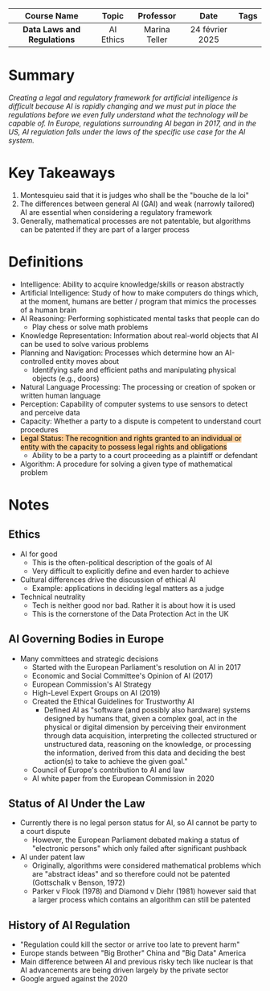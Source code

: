 |          Course Name          |   Topic   |   Professor   |      Date       | Tags |
| :---------------------------: | :-------: | :-----------: | :-------------: | :--: |
| **Data Laws and Regulations** | AI Ethics | Marina Teller | 24 février 2025 |      |

# Summary
*Creating a legal and regulatory framework for artificial intelligence is difficult because AI is rapidly changing and we must put in place the regulations before we even fully understand what the technology will be capable of. In Europe, regulations surrounding AI began in 2017, and in the US, AI regulation falls under the laws of the specific use case for the AI system.*

# Key Takeaways
1. Montesquieu said that it is judges who shall be the "bouche de la loi"
2. The differences between general AI (GAI) and weak (narrowly tailored) AI are essential when considering a regulatory framework
3. Generally, mathematical processes are not patentable, but algorithms can be patented if they are part of a larger process


# Definitions
- Intelligence: Ability to acquire knowledge/skills or reason abstractly
- Artificial Intelligence: Study of how to make computers do things which, at the moment, humans are better / program that mimics the processes of a human brain
- AI Reasoning: Performing sophisticated mental tasks that people can do
	- Play chess or solve math problems
- Knowledge Representation: Information about real-world objects that AI can be used to solve various problems
- Planning and Navigation: Processes which determine how an AI-controlled entity moves about
	- Identifying safe and efficient paths and manipulating physical objects (e.g., doors)
- Natural Language Processing: The processing or creation of spoken or written human language
- Perception: Capability of computer systems to use sensors to detect and perceive data
- Capacity: Whether a party to a dispute is competent to understand court procedures
- <mark style="background: #FFB86CA6;">Legal Status: The recognition and rights granted to an individual or entity with the capacity to possess legal rights and obligations</mark>
	- Ability to be a party to a court proceeding as a plaintiff or defendant
- Algorithm: A procedure for solving a given type of mathematical problem

# Notes
## Ethics
- AI for good
	- This is the often-political description of the goals of AI
	- Very difficult to explicitly define and even harder to achieve
- Cultural differences drive the discussion of ethical AI
	- Example: applications in deciding legal matters as a judge
- Technical neutrality
	- Tech is neither good nor bad. Rather it is about how it is used
	- This is the cornerstone of the Data Protection Act in the UK
## AI Governing Bodies in Europe
- Many committees and strategic decisions
	- Started with the European Parliament's resolution on AI in 2017
	- Economic and Social Committee's Opinion of AI (2017)
	- European Commission's AI Strategy
	- High-Level Expert Groups on AI (2019)
	- Created the Ethical Guidelines for Trustworthy AI
		- Defined AI as "software (and possibly also hardware) systems designed by humans that, given a complex goal, act in the physical or digital dimension by perceiving their environment through data acquisition, interpreting the collected structured or unstructured data, reasoning on the knowledge, or processing the information, derived from this data and deciding the best action(s) to take to achieve the given goal."
	- Council of Europe's contribution to AI and law
	- AI white paper from the European Commission in 2020
## Status of AI Under the Law
- Currently there is no legal person status for AI, so AI cannot be party to a court dispute
	- However, the European Parliament debated making a status of "electronic persons" which only failed after significant pushback
- AI under patent law
	- Originally, algorithms were considered mathematical problems which are "abstract ideas" and so therefore could not be patented (Gottschalk v Benson, 1972)
	- Parker v Flook (1978) and Diamond v Diehr (1981) however said that a larger process which contains an algorithm can still be patented
## History of AI Regulation
- "Regulation could kill the sector or arrive too late to prevent harm"
- Europe stands between "Big Brother" China and "Big Data" America
- Main difference between AI and previous risky tech like nuclear is that AI advancements are being driven largely by the private sector
- Google argued against the 2020 
